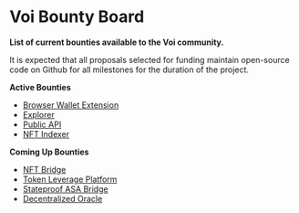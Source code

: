 # **Voi Bounty Board**
**List of current bounties available to the Voi community.**

It is expected that all proposals selected for funding maintain open-source code on Github for all milestones for the duration of the project. 

**Active Bounties**

- [Browser Wallet Extension](https://github.com/VoiNetwork/governance/blob/main/Bounties/Browser%20Extension%20Wallet.md)
- [Explorer](https://github.com/VoiNetwork/governance/blob/main/Bounties/Block%20Explorer.md)
- [Public API](https://github.com/VoiNetwork/governance/blob/main/Bounties/Public%20API.md)
- [NFT Indexer](https://github.com/VoiNetwork/governance/blob/main/Bounties/NFT%20Indexer.md)

**Coming Up Bounties**

- [NFT Bridge]()
- [Token Leverage Platform]()
- [Stateproof ASA Bridge]()
- [Decentralized Oracle]()
